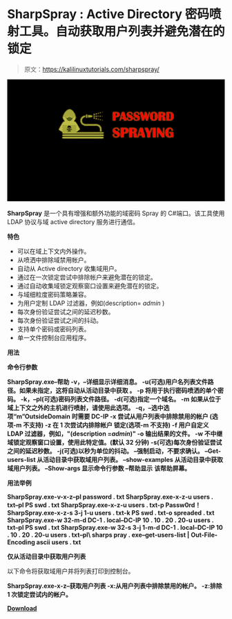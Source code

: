 # SharpSpray : Active Directory 密码喷射工具。自动获取用户列表并避免潜在的锁定

> 原文：<https://kalilinuxtutorials.com/sharpspray/>

[![](img/dbe342581ee9427b2d661f1d5c6e20a2.png)](https://1.bp.blogspot.com/-Wm1ZcPBd-tk/YVSSHZFnSMI/AAAAAAAAK_A/D8q5X86UYy8UFbNv94rTHsOy2JpmaJgcwCLcBGAsYHQ/s679/images%2B%25281%2529.png)

**SharpSpray** 是一个具有增强和额外功能的域密码 Spray 的 C#端口。该工具使用 LDAP 协议与域 active directory 服务进行通信。

**特色**

*   可以在域上下文内外操作。
*   从喷洒中排除域禁用帐户。
*   自动从 Active directory 收集域用户。
*   通过在一次锁定尝试中排除帐户来避免潜在的锁定。
*   通过自动收集域锁定观察窗口设置来避免潜在的锁定。
*   与域细粒度密码策略兼容。
*   为用户定制 LDAP 过滤器，例如(description= *admin* )
*   每次身份验证尝试之间的延迟秒数。
*   每次身份验证尝试之间的抖动。
*   支持单个密码或密码列表。
*   单一文件控制台应用程序。

**用法**

**命令行参数**

**SharpSpray.exe–帮助
-v，–详细显示详细消息。
-u(可选)用户名列表文件路径。如果未指定，这将自动从活动目录中获取
。
-p 将用于执行密码喷洒的单个密码。
-k，–pl(可选)密码列表文件路径。
-d(可选)指定一个域名。
-m 如果从位于域上下文之外的主机进行喷射，请使用此选项。
-q，–选中选项“m”OutsideDomain 时需要 DC-IP
-x 尝试从用户列表中排除禁用的帐户
(选项-m 不支持)
-z 在 1 次尝试内排除帐户
锁定(选项-m 不支持)
-f 用户自定义 LDAP 过滤器，例如，"(description =*admin*)"
-o 输出结果的文件。
-w 不中继域锁定观察窗口设置，使用此特定值。(默认 32 分钟)
-s(可选)每次身份验证尝试之间的延迟秒数。
-j(可选)以秒为单位的抖动。
–强制启动，不要求确认。
–Get-users-list 从活动目录中获取域用户列表。
–show-examples 从活动目录中获取域用户列表。
–Show-args 显示命令行参数
–帮助显示** **该帮助屏幕。**

**用法举例**

**SharpSpray.exe-v-x-z–pl password . txt
SharpSpray.exe-x-z-u users . txt–pl PS swd . txt
SharpSpray.exe-x-z-u users . txt-p Passw0rd！
SharpSpray.exe-x-z-s 3-j 1-u users . txt-k PS swd . txt-o spreaded . txt
SharpSpray.exe-w 32-m-d DC-1 . local–DC-IP 10 . 10 . 20 . 20-u users . txt–pl PS swd . txt
SharpSpray.exe-w 32-s 3-j 1-m-d DC-1 . local–DC-IP 10 . 10 . 20 . 20-u users . txt–pl\ sharps pray . exe–get-users-list | Out-File-Encoding ascii users . txt**

**仅从活动目录中获取用户列表**

以下命令将获取域用户并将列表打印到控制台。

**SharpSpray.exe-x-z–获取用户列表
-x:从用户列表中排除禁用的帐户。
-z:排除 1 次锁定尝试内的帐户。**

[**Download**](https://github.com/iomoath/SharpSpray)
